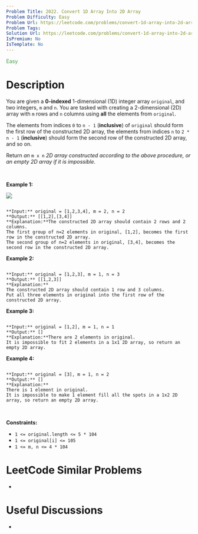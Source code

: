 ```yaml
---
Problem Title: 2022. Convert 1D Array Into 2D Array
Problem Difficulty: Easy
Problem Url: https://leetcode.com/problems/convert-1d-array-into-2d-array/
Problem Tags: 
Solution Url: https://leetcode.com/problems/convert-1d-array-into-2d-array/solution/
IsPremium: No
IsTemplate: No
---
```


<span style="color: rgb(67, 160, 71);">Easy</span>

# Description

You are given a **0-indexed** 1-dimensional (1D) integer array `original`, and two integers, `m` and `n`. You are tasked with creating a 2-dimensional (2D) array with  `m` rows and `n` columns using **all** the elements from `original`.


The elements from indices `0` to `n - 1` (**inclusive**) of `original` should form the first row of the constructed 2D array, the elements from indices `n` to `2 * n - 1` (**inclusive**) should form the second row of the constructed 2D array, and so on.


Return *an* `m x n` *2D array constructed according to the above procedure, or an empty 2D array if it is impossible*.


 


**Example 1:**


![](https://assets.leetcode.com/uploads/2021/08/26/image-20210826114243-1.png)

```

**Input:** original = [1,2,3,4], m = 2, n = 2
**Output:** [[1,2],[3,4]]
**Explanation:**The constructed 2D array should contain 2 rows and 2 columns.
The first group of n=2 elements in original, [1,2], becomes the first row in the constructed 2D array.
The second group of n=2 elements in original, [3,4], becomes the second row in the constructed 2D array.

```

**Example 2:**



```

**Input:** original = [1,2,3], m = 1, n = 3
**Output:** [[1,2,3]]
**Explanation:**
The constructed 2D array should contain 1 row and 3 columns.
Put all three elements in original into the first row of the constructed 2D array.

```

**Example 3:**



```

**Input:** original = [1,2], m = 1, n = 1
**Output:** []
**Explanation:**There are 2 elements in original.
It is impossible to fit 2 elements in a 1x1 2D array, so return an empty 2D array.

```

**Example 4:**



```

**Input:** original = [3], m = 1, n = 2
**Output:** []
**Explanation:**
There is 1 element in original.
It is impossible to make 1 element fill all the spots in a 1x2 2D array, so return an empty 2D array.

```

 


**Constraints:**


* `1 <= original.length <= 5 * 104`
* `1 <= original[i] <= 105`
* `1 <= m, n <= 4 * 104`




# LeetCode Similar Problems

- []()

# Useful Discussions

- []()
